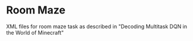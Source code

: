# Room Maze
XML files for room maze task as described in "Decoding Multitask DQN in the World of Minecraft"
